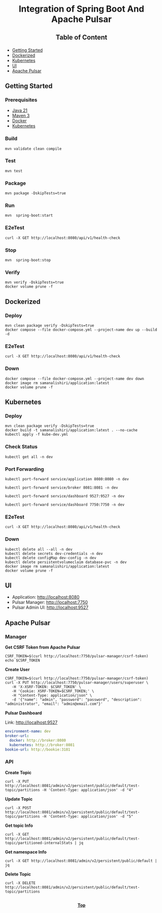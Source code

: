 # <p align="center">Integration of Spring Boot And Apache Pulsar</p>

## <p align="center"> Table of Content </p>

* [Getting Started](#getting-started)
* [Dockerized](#dockerized)
* [Kubernetes](#kubernetes)
* [UI](#ui )
* [Apache Pulsar](#apache-pulsar)

## Getting Started

### Prerequisites

* [Java 21](https://www.oracle.com/java/technologies/downloads)
* [Maven 3](https://maven.apache.org/index.html)
* [Docker](https://www.docker.com)
* [Kubernetes](https://kubernetes.io)

### Build

```shell
mvn validate clean compile 
```

### Test

```shell
mvn test
```

### Package

```shell
mvn package -DskipTests=true
```

### Run

```shell
mvn  spring-boot:start
```

### E2eTest

```shell
curl -X GET http://localhost:8080/api/v1/health-check
```

### Stop

```shell
mvn  spring-boot:stop
```

### Verify

```shell
mvn verify -DskipTests=true
docker volume prune -f
```

## Dockerized

### Deploy

```shell
mvn clean package verify -DskipTests=true
docker compose --file docker-compose.yml --project-name dev up --build -d
```

### E2eTest

```shell
curl -X GET http://localhost:8080/api/v1/health-check
```

### Down

```shell
docker compose --file docker-compose.yml --project-name dev down
docker image rm samanalishiri/application:latest
docker volume prune -f
```

## Kubernetes

### Deploy

```shell
mvn clean package verify -DskipTests=true
docker build -t samanalishiri/application:latest . --no-cache
kubectl apply -f kube-dev.yml
```

### Check Status

```shell
kubectl get all -n dev
```

### Port Forwarding

```shell
kubectl port-forward service/application 8080:8080 -n dev
```

```shell
kubectl port-forward service/broker 8081:8081 -n dev
```

```shell
kubectl port-forward service/dashboard 9527:9527 -n dev
```

```shell
kubectl port-forward service/dashboard 7750:7750 -n dev
```

### E2eTest

```shell
curl -X GET http://localhost:8080/api/v1/health-check
```

### Down

```shell
kubectl delete all --all -n dev
kubectl delete secrets dev-credentials -n dev
kubectl delete configMap dev-config -n dev
kubectl delete persistentvolumeclaim database-pvc -n dev
docker image rm samanalishiri/application:latest
docker volume prune -f
```

## UI

* Application: [http://localhost:8080](http://localhost:8080)
* Pulsar Manager: [http://localhost:7750](http://localhost:7750)
* Pulsar Admin UI: [http://localhost:9527](http://localhost:9527)

## Apache Pulsar

### Manager

**Get CSRF Token from Apache Pulsar**

```shell
CSRF_TOKEN=$(curl http://localhost:7750/pulsar-manager/csrf-token)
echo $CSRF_TOKEN
```

**Create User**

```shell
CSRF_TOKEN=$(curl http://localhost:7750/pulsar-manager/csrf-token)
curl -X PUT http://localhost:7750/pulsar-manager/users/superuser \
   -H 'X-XSRF-TOKEN: $CSRF_TOKEN' \
   -H 'Cookie: XSRF-TOKEN=$CSRF_TOKEN;' \
   -H "Content-Type: application/json" \
   -d '{"name": "admin", "password": "password", "description": "administrator", "email": "admin@email.com"}'
```

**Pulsar Dashboard**

Link: [http://localhost:9527](http://localhost:9527)

```yaml
environment-name: dev
broker-url:
  docker: http://broker:8080
  kubernetes: http://broker:8081
bookie-url: http://bookie:3181
```

### API

**Create Topic**

```shell
curl -X PUT http://localhost:8081/admin/v2/persistent/public/default/test-topic/partitions -H 'Content-Type: application/json' -d "4"
```

**Update Topic**

```shell
curl -X POST http://localhost:8081/admin/v2/persistent/public/default/test-topic/partitions -H 'Content-Type: application/json' -d "5"
```

**Get topic Info**

```shell
curl -X GET http://localhost:8081/admin/v2/persistent/public/default/test-topic/partitioned-internalStats | jq
```

**Get namespace Info**

```shell
curl -X GET http://localhost:8081/admin/v2/persistent/public/default | jq
```

**Delete Topic**

```shell
curl -X DELETE http://localhost:8081/admin/v2/persistent/public/default/test-topic/partitions
```

##

**<p align="center"> [Top](#integration-of-spring-boot-and-apache-pulsar) </p>**
